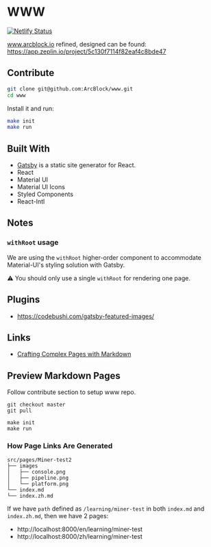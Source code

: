 # WWW

[![Netlify Status](https://api.netlify.com/api/v1/badges/2196fd90-5ea3-4452-b548-7234c4a379c7/deploy-status)](https://app.netlify.com/sites/www-arcblock-io/deploys)

www.arcblock.io refined, designed can be found: https://app.zeplin.io/project/5c130f7114f82eaf4c8bde47

## Contribute

```bash
git clone git@github.com:ArcBlock/www.git
cd www
```

Install it and run:

```bash
make init
make run
```

## Built With

- [Gatsby](https://github.com/gatsbyjs/gatsby) is a static site generator for React.
- React
- Material UI
- Material UI Icons
- Styled Components
- React-Intl

## Notes

### `withRoot` usage

We are using the `withRoot` higher-order component to accommodate Material-UI's styling solution with Gatsby.

⚠️ You should only use a single `withRoot` for rendering one page.

## Plugins

- https://codebushi.com/gatsby-featured-images/

## Links

- [Crafting Complex Pages with Markdown](http://bootcamp.arcblock.io/bbl/bbl33-draft-pages-with-markdown.html)

## Preview Markdown Pages

Follow contribute section to setup www repo.

```shell
git checkout master
git pull

make init
make run
```

### How Page Links Are Generated

```shell
src/pages/Miner-test2
├── images
│   ├── console.png
│   ├── pipeline.png
│   └── platform.png
└── index.md
└── index.zh.md
```

If we have `path` defined as `/learning/miner-test` in both `index.md` and `index.zh.md`, then we have 2 pages:

- http://localhost:8000/en/learning/miner-test
- http://localhost:8000/zh/learning/miner-test
